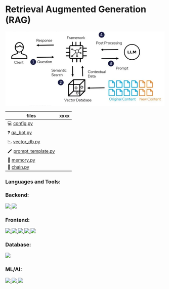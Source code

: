 # Retrieval Augmented Generation (RAG)



![This is an image](https://github.com/SilvanaJ90/ML-Portfolio/blob/main/img/rag.png)

| files                                                                                                                           | xxxx                                                                                                               |
| -------------------------------------------------------------------------------------------------------------------------------- | -------------------------------------------------------------------------------------------------------------------- |
| 💻 [config.py](https://github.com/SilvanaJ90/ML-Portfolio/blob/main/elegance/myapp/chatbot/data_preprocessing.py)|  | 
| ❓ [qa_bot.py](https://github.com/SilvanaJ90/ML-Portfolio/blob/main/elegance/myapp/chatbot/qa_bot.py) |   |
| 📉 [vector_db.py](https://github.com/SilvanaJ90/ML-Portfolio/blob/main/elegance/myapp/chatbot/vector_db.py)| |
| 🖍 [prompt_template.py](https://github.com/SilvanaJ90/ML-Portfolio/blob/main/elegance/myapp/chatbot/prompt_template.py) | |
| 🧠 [memory.py](https://github.com/SilvanaJ90/ML-Portfolio/blob/main/elegance/myapp/chatbot/memory.py)  |   |
| 📎 [chain.py](https://github.com/SilvanaJ90/ML-Portfolio/blob/main/elegance/myapp/chatbot/chain.py) |  |







<h3 align="left">Languages and Tools:</h3>
<h3 align="left">Backend:</h3>
<p align="left"> <a href="https://www.djangoproject.com/" target="_blank" rel="noreferrer"> <img src="https://img.shields.io/badge/Django-092E20?style=for-the-badge&logo=django&logoColor=green"/> </a> <a href="https://www.python.org" target="_blank" rel="noreferrer"> <img src="https://img.shields.io/badge/Python-FFD43B?style=for-the-badge&logo=python&logoColor=blue"/> </a> </p>

<h3 align="left">Frontend:</h3>
 <p align="left"><a href="" target="_blank" rel="noreferrer"> <img src="https://img.shields.io/badge/CSS3-1572B6?style=for-the-badge&logo=css3&logoColor=white"/> </a> <a href="" target="_blank" rel="noreferrer"> <img src="https://img.shields.io/badge/HTML5-E34F26?style=for-the-badge&logo=html5&logoColor=white"/> </a><a href="" target="_blank" rel="noreferrer"> <img src="https://img.shields.io/badge/Bootstrap-563D7C?style=for-the-badge&logo=bootstrap&logoColor=white"/> </a>
 </a><a href="" target="_blank" rel="noreferrer"> <img src="https://img.shields.io/badge/jQuery-0769AD?style=for-the-badge&logo=jquery&logoColor=white"/> </a><a href="" target="_blank" rel="noreferrer"> <img src="https://img.shields.io/badge/React-20232A?style=for-the-badge&logo=react&logoColor=61DAFB"/> </a></p>



<h3 align="left">Database:</h3>
<p align="left"><a href="https://www.postgresql.org" target="_blank" rel="noreferrer"> <img src="https://img.shields.io/badge/PostgreSQL-316192?style=for-the-badge&logo=postgresql&logoColor=white"/> </a>

<h3 align="left">ML/AI:</h3>
 <p align="left"><a href="https://www.langchain.com/" target="_blank" rel="noreferrer"> <img src="https://img.shields.io/badge/langchain-1C3C3C?style=for-the-badge&logo=langchain&logoColor=white"/> </a>
  <a href="https://gemini.google.com" target="_blank" rel="noreferrer"> <img src="https://img.shields.io/badge/Google%20Gemini-8E75B2?style=for-the-badge&logo=googlegemini&logoColor=white"/> </a>
 <a href="https://huggingface.co/" target="_blank" rel="noreferrer"> <img src="https://img.shields.io/badge/-HuggingFace-FDEE21?style=for-the-badge&logo=HuggingFace&logoColor=black"/> </a></p>



